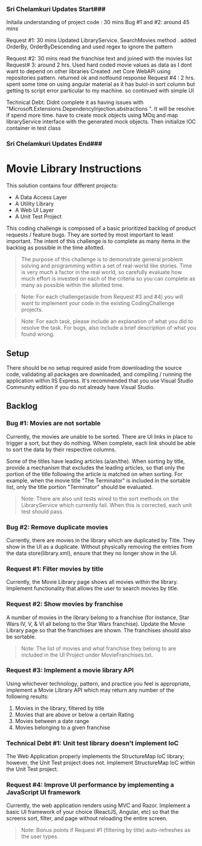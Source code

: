 ### Sri Chelamkuri Updates Start###
Initaila understanding of project code : 30 mins
 Bug #1 and #2: around 45 mins
  
Request #1: 30 mins
  Updated LibraryService. SearchMovies method . added OrderBy, OrderByDescending and used regex to ignore the pattern
   
 Request #2: 30 mins
      read the franchise text and joined with the movies list 
 Request#  3: around 2 hrs. Used hard coded movie values as data as I dont want to depend on other libraries
              Created .net Core WebAPi using repositories pattern. returned ok and notfound response 
 Request #4 : 2 hrs. spent some time on using angular material as it has buiol-in sort column but getting ts script error particular to my machine. so continued with simple UI
   
   Technical Debt: Didnt complete it as having issues with "Microsoft.Extensions.DependencyInjection.abstractions ". It will be resolve if spend more time. 
   have to create mock objects using MOq and map libraryService interface with the generated mock objects.
Then initialize IOC container in test class
### Sri Chelamkuri Updates End###


# Movie Library Instructions

This solution contains four different projects:
- A Data Access Layer
- A Utility Library
- A Web UI Layer
- A Unit Test Project

This coding challenge is composed of a basic prioritized backlog of product requests / feature bugs. They are sorted by most important to least important. The intent of this challenge is to complete as many items in the backlog as possible in the time allotted.

> The purpose of this challenge is to demonstrate general problem solving and programming within a set of real-world like stories. Time is very much a factor in the real world, so carefully evaluate how much effort is invested on each of the criteria so you can complete as many as possible within the allotted time.

> Note: For each challenge(aside from Request #3 and #4) you will want to implement your code in the existing CodingChallenge projects. 

> Note: For each task, please include an explanation  of what you did to resolve the task. For bugs, also include a brief description of what you found wrong.

## Setup

There should be no setup required aside from downloading the source code, validating all packages are downloaded, and compiling / running the application within IIS Express. It's recommended that you use Visual Studio Community edition if you do not already have Visual Studio.

## Backlog

### Bug #1: Movies are not sortable
Currently, the movies are unable to be sorted. There are UI links in place to trigger a sort, but they do nothing. When complete, each link should be able to sort the data by their respective columns.

Some of the titles have leading articles (a/an/the). When sorting by title, provide a mechanism that excludes the leading articles, so that only the portion of the title following the article is matched on when sorting. For example, when the movie title "The Terminator" is included in the sortable list, only the title portion "Terminator" should be evaluated.

> Note: There are also unit tests wired to the sort methods on the LibraryService which currently fail. When this is corrected, each unit test should pass.

### Bug #2: Remove duplicate movies
Currently, there are movies in the library which are duplicated by Title. They show in the UI as a duplicate. Without physically removing the entries from the data store(library.xml), ensure that they no longer show in the UI.

### Request #1: Filter movies by title
Currently, the Movie Library page shows all movies within the library. Implement functionality that allows the user to search movies by title.

### Request #2: Show movies by franchise
A number of movies in the library belong to a franchise (for instance, Star Wars IV, V, & VI all belong to the Star Wars franchise). Update the Movie Library page so that the franchises are shown. The franchises should also be sortable.

> Note: The list of movies and what franchise they belong to are included in the UI Project under MovieFranchises.txt.

### Request #3: Implement a movie library API
Using whichever technology, pattern, and practice you feel is appropriate, implement a Movie Library API which may return any number of the following results:
1. Movies in the library, filtered by title
2. Movies that are above or below a certain Rating
3. Movies between a date range
4. Movies belonging to a given franchise

### Technical Debt #1: Unit test library doesn't implement IoC
The Web Application properly implements the StructureMap IoC library; however, the Unit Test project does not. Implement StructureMap IoC within the Unit Test project.

### Request #4: Improve UI performance by implementing a JavaScript UI framework
Currently, the web application renders using MVC and Razor. Implement a basic UI framework of your choice (ReactJS, Angular, etc) so that the screens sort, filter, and page without reloading the entire screen.

> Note: Bonus points if Request #1 (filtering by title) auto-refreshes as the user types.
